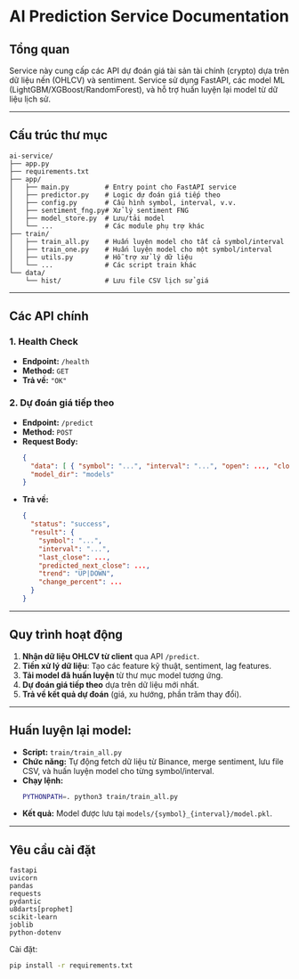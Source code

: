 # AI Prediction Service Documentation

## Tổng quan

Service này cung cấp các API dự đoán giá tài sản tài chính (crypto) dựa trên dữ liệu nến (OHLCV) và sentiment. Service sử dụng FastAPI, các model ML (LightGBM/XGBoost/RandomForest), và hỗ trợ huấn luyện lại model từ dữ liệu lịch sử.

---

## Cấu trúc thư mục

```
ai-service/
├── app.py
├── requirements.txt
├── app/
│   ├── main.py         # Entry point cho FastAPI service
│   ├── predictor.py    # Logic dự đoán giá tiếp theo
│   ├── config.py       # Cấu hình symbol, interval, v.v.
│   ├── sentiment_fng.py# Xử lý sentiment FNG
│   ├── model_store.py  # Lưu/tải model
│   └── ...             # Các module phụ trợ khác
├── train/
│   ├── train_all.py    # Huấn luyện model cho tất cả symbol/interval
│   ├── train_one.py    # Huấn luyện model cho một symbol/interval
│   ├── utils.py        # Hỗ trợ xử lý dữ liệu
│   └── ...             # Các script train khác
└── data/
    └── hist/           # Lưu file CSV lịch sử giá
```

---

## Các API chính

### 1. Health Check

- **Endpoint:** `/health`
- **Method:** `GET`
- **Trả về:** `"OK"`

### 2. Dự đoán giá tiếp theo

- **Endpoint:** `/predict`
- **Method:** `POST`
- **Request Body:**
    ```json
    {
      "data": [ { "symbol": "...", "interval": "...", "open": ..., "close": ..., ... } ],
      "model_dir": "models"
    }
    ```
- **Trả về:**
    ```json
    {
      "status": "success",
      "result": {
        "symbol": "...",
        "interval": "...",
        "last_close": ...,
        "predicted_next_close": ...,
        "trend": "UP|DOWN",
        "change_percent": ...
      }
    }
    ```

---

## Quy trình hoạt động

1. **Nhận dữ liệu OHLCV từ client** qua API `/predict`.
2. **Tiền xử lý dữ liệu**: Tạo các feature kỹ thuật, sentiment, lag features.
3. **Tải model đã huấn luyện** từ thư mục model tương ứng.
4. **Dự đoán giá tiếp theo** dựa trên dữ liệu mới nhất.
5. **Trả về kết quả dự đoán** (giá, xu hướng, phần trăm thay đổi).

---

## Huấn luyện lại model:

- **Script:** `train/train_all.py`
- **Chức năng:** Tự động fetch dữ liệu từ Binance, merge sentiment, lưu file CSV, và huấn luyện model cho từng symbol/interval.
- **Chạy lệnh:**
    ```bash
    PYTHONPATH=. python3 train/train_all.py
    ```
- **Kết quả:** Model được lưu tại `models/{symbol}_{interval}/model.pkl`.

---

## Yêu cầu cài đặt
```
fastapi
uvicorn
pandas
requests
pydantic
u8darts[prophet]
scikit-learn
joblib
python-dotenv
```

Cài đặt:
```bash
pip install -r requirements.txt
```
